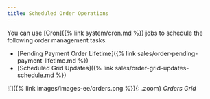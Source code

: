 ```yaml
---
title: Scheduled Order Operations
---
```


You can use [Cron]({% link system/cron.md %}) jobs to schedule the following order management tasks:

- [Pending Payment Order Lifetime]({% link sales/order-pending-payment-lifetime.md %})
- [Scheduled Grid Updates]({% link sales/order-grid-updates-schedule.md %})

![]({% link images/images-ee/orders.png %}){: .zoom}
_Orders Grid_
